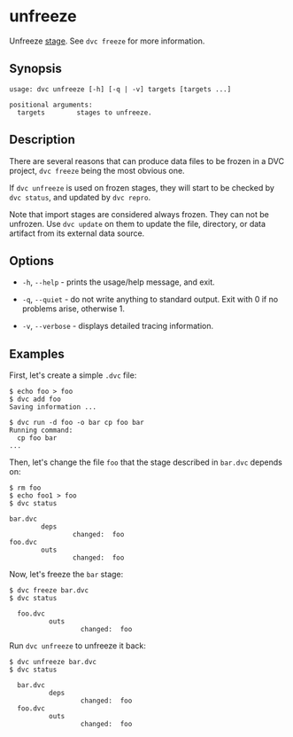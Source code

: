 # unfreeze

Unfreeze [stage](/doc/command-reference/run). See `dvc freeze` for more
information.

## Synopsis

```usage
usage: dvc unfreeze [-h] [-q | -v] targets [targets ...]

positional arguments:
  targets        stages to unfreeze.
```

## Description

There are several reasons that can produce data files to be frozen in a DVC
project, `dvc freeze` being the most obvious one.

If `dvc unfreeze` is used on frozen stages, they will start to be checked by
`dvc status`, and updated by `dvc repro`.

Note that <abbr>import stages</abbr> are considered always frozen. They can not
be unfrozen. Use `dvc update` on them to update the file, directory, or
<abbr>data artifact</abbr> from its external data source.

## Options

- `-h`, `--help` - prints the usage/help message, and exit.

- `-q`, `--quiet` - do not write anything to standard output. Exit with 0 if no
  problems arise, otherwise 1.

- `-v`, `--verbose` - displays detailed tracing information.

## Examples

First, let's create a simple `.dvc` file:

```dvc
$ echo foo > foo
$ dvc add foo
Saving information ...

$ dvc run -d foo -o bar cp foo bar
Running command:
  cp foo bar
...
```

Then, let's change the file `foo` that the stage described in `bar.dvc` depends
on:

```dvc
$ rm foo
$ echo foo1 > foo
$ dvc status

bar.dvc
        deps
                changed:  foo
foo.dvc
        outs
                changed:  foo
```

Now, let's freeze the `bar` stage:

```dvc
$ dvc freeze bar.dvc
$ dvc status

  foo.dvc
          outs
                  changed:  foo
```

Run `dvc unfreeze` to unfreeze it back:

```dvc
$ dvc unfreeze bar.dvc
$ dvc status

  bar.dvc
          deps
                  changed:  foo
  foo.dvc
          outs
                  changed:  foo
```

